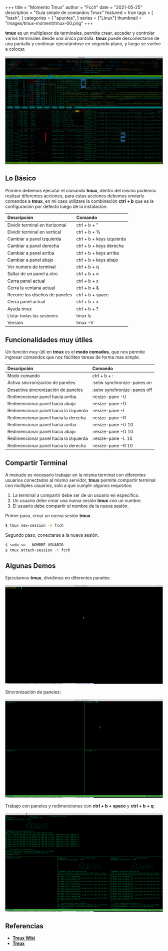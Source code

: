 +++
title = "Momento Tmux"
author = "Fcch"
date = "2021-05-25"
description = "Guía simple de comandos Tmux"
featured = true
tags = [
    "bash",
]
categories = [
    "apuntes",
]
series = ["Linux"]
thumbnail = "images/tmux-moment/tmux-00.png"
+++

**tmux** es un multiplexor de terminales, permite crear, acceder y controlar varios terminales desde una única pantalla. **tmux** puede desconectarse de una pantalla y continuar ejecutándose en segundo plano, y luego se vuelve a colocar.

<!--more-->

![](/images/tmux-moment/tmux-00.png)

## Lo Básico

Primero debemos ejecutar el comando **tmux**, dentro del mismo podemos realizar diferentes acciones, para estas acciones debemos enviarle comandos a **tmux**, en mi caso utilizare la combinación **ctrl + b** que es la configuración por defecto luego de la instalación:

| **Descripción**                | **Comando**               |
| :----------------------------- | :------------------------ |
| Dividir terminal en horizontal | ctrl + b + "              |
| Dividir terminal en vertical   | ctrl + b + %              |
| Cambiar a panel izquierda      | ctrl + b + keys izquierda |
| Cambiar a panel derecha        | ctrl + b + keys derecha   |
| Cambiar a panel arriba         | ctrl + b + keys arriba    |
| Cambiar a panel abajo          | ctrl + b + keys abajo     |
| Ver numero de terminal         | ctrl + b + q              |
| Saltar de un panel a otro      | ctrl + b + o              |
| Cerra panel actual             | ctrl + b + x              |
| Cerra la ventana actual        | ctrl + b + &              |
| Recorre los diseños de paneles | ctrl + b + space          |
| Cerra panel actual             | ctrl + b + x              |
| Ayuda tmux                     | ctrl + b + ?              |
| Listar todas las sesiones      | tmux ls                   |
| Versión                        | tmux -V                   |

## Funcionalidades muy útiles

Un función muy útil en **tmux** es el **modo comados**, que nos permite ingresar comandos que nos faciliten tareas de forma mas simple.

| **Descripción**                        | **Comando**                 |
| :------------------------------------- | :-------------------------- |
| Modo comando                           | ctrl + b + :                |
| Activa sincronización de paneles       | :setw synchronize-panes on  |
| Desactiva sincronización de paneles    | :setw synchronize-panes off |
| Redimencionar panel hacia arriba       | :resize-pane -U             |
| Redimencionar panel hacia abajo        | :resize-pane -D             |
| Redimencionar panel hacia la izquierda | :resize-pane -L             |
| Redimencionar panel hacia la derecha   | :resize-pane -R             |
| Redimencionar panel hacia arriba       | :resize-pane -U 10          |
| Redimencionar panel hacia abajo        | :resize-pane -D 10          |
| Redimencionar panel hacia la izquierda | :resize-pane -L 10          |
| Redimencionar panel hacia la derecha   | :resize-pane -R 10          |

## Compartir Terminal

A menudo es necesario trabajar en la misma terminal con diferentes usuarios conectados al mismo servidor, **tmux** permite compartir terminal con multiples usuarios, solo a que cumplir algunos requisitos:

1. La terminal a compartir debe ser de un usuario en específico.
2. Un usuario debe crear una nueva sesión **tmux** con un numbre.
3. El usuario debe compartir el nombre de la nueva sesión.

Primer paso, crear un nueva sesión **tmux**.

```bash
$ tmux new-session -s fcch
```

Segundo paso, conectarse a la nueva sesión.

```bash
$ sudo su - NOMBRE_USUARIO
$ tmux attach-session -t fcch
```

## Algunas Demos

Ejecutamos **tmux**, dividimos en diferentes paneles:

![](/images/tmux-moment/tmux-01.gif)

Sincronización de paneles:

![](/images/tmux-moment/tmux-02.gif)

Trabajo con paneles y redimenciones con **ctrl + b + space** y **ctrl + b + q**:

![](/images/tmux-moment/tmux-03.gif)

## Referencias

- [**Tmux Wiki**](https://github.com/tmux/tmux/wiki)
- [**Tmux**](https://github.com/tmux/tmux)